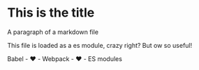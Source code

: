 # This is the title

A paragraph of a markdown file

This file is loaded as a es module, crazy right? But ow so useful!

Babel - ❤️ - Webpack - ❤️ - ES modules
